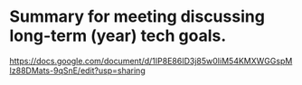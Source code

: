 # Summary for meeting discussing long-term (year) tech goals.

https://docs.google.com/document/d/1IP8E86ID3j85w0IiM54KMXWGGspMIz88DMats-9qSnE/edit?usp=sharing
